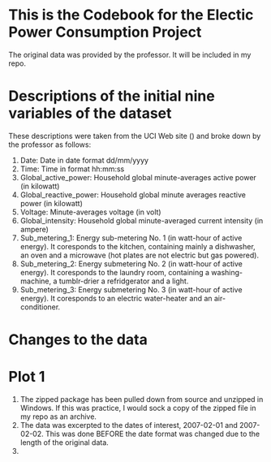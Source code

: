 # This is the Codebook for the Electic Power Consumption Project

The original data was provided by the professor.  It will be included in my repo.

# Descriptions of the initial nine variables of the dataset

These descriptions were taken from the UCI Web site () and broke down by the professor as follows:

1. Date: Date in date format dd/mm/yyyy
2. Time: Time in format hh:mm:ss
3. Global_active_power: Household global minute-averages active power (in kilowatt)
4. Global_reactive_power: Household global minute averages reactive power (in kilowatt)
5. Voltage: Minute-averages voltage (in volt)
6. Global_intensity: Household global minute-averaged current intensity (in ampere)
7. Sub_metering_1: Energy sub-metering No. 1 (in watt-hour of active energy).  It coresponds to the kitchen, containing
   mainly a dishwasher, an oven and a microwave (hot plates are not electric but gas powered).
8. Sub_metering_2: Energy submetering No. 2 (in watt-hour of active energy).  It coresponds to the laundry room, containing
   a washing-machine, a tumblr-drier a refridgerator and a light.
9. Sub_metering_3: Energy submetering No. 3 (in watt-hour of active energy).  It coresponds to an electric water-heater and
   an air-conditioner.
   
# Changes to the data

# Plot 1
1. The zipped package has been pulled down from source and unzipped in Windows.  If this was practice, I would sock a copy of the zipped file in my repo as an archive.
2. The data was excerpted to the dates of interest, 2007-02-01 and 2007-02-02.  This was done BEFORE the date format was changed due to the length of the original data.
3. 



   
